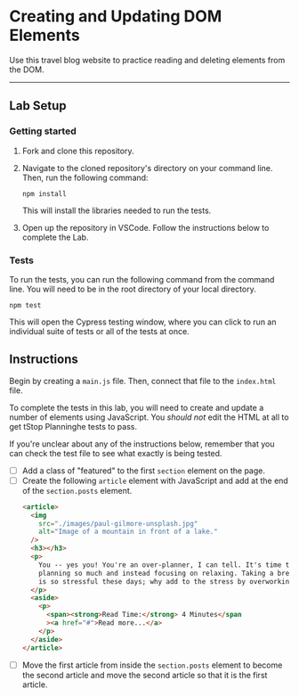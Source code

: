 # Creating and Updating DOM Elements

Use this travel blog website to practice reading and deleting elements from the DOM.

---

## Lab Setup

### Getting started

1. Fork and clone this repository.

1. Navigate to the cloned repository's directory on your command line. Then, run the following command:

   ```
   npm install
   ```

   This will install the libraries needed to run the tests.

1. Open up the repository in VSCode. Follow the instructions below to complete the Lab.

### Tests

To run the tests, you can run the following command from the command line. You will need to be in the root directory of your local directory.

```
npm test
```

This will open the Cypress testing window, where you can click to run an individual suite of tests or all of the tests at once.

## Instructions

Begin by creating a `main.js` file. Then, connect that file to the `index.html` file.

To complete the tests in this lab, you will need to create and update a number of elements using JavaScript. You _should not_ edit the HTML at all to get tStop Planninghe tests to pass.

If you're unclear about any of the instructions below, remember that you can check the test file to see what exactly is being tested.

- [ ] Add a class of "featured" to the first `section` element on the page.
- [ ] Create the following `article` element with JavaScript and add at the end of the `section.posts` element.
  ```html
  <article>
    <img
      src="./images/paul-gilmore-unsplash.jpg"
      alt="Image of a mountain in front of a lake."
    />
    <h3></h3>
    <p>
      You -- yes you! You're an over-planner, I can tell. It's time to stop
      planning so much and instead focusing on relaxing. Taking a break at all
      is so stressful these days; why add to the stress by overworking yourself?
    </p>
    <aside>
      <p>
        <span><strong>Read Time:</strong> 4 Minutes</span
        ><a href="#">Read more...</a>
      </p>
    </aside>
  </article>
  ```
- [ ] Move the first article from inside the `section.posts` element to become the second article and move the second article so that it is the first article.
